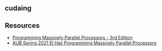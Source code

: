## cudaing

## Resources
- [Programming Massively Parallel Processors - 3rd Edition](http://gpu.di.unimi.it/books/PMPP-3rd-Edition.pdf)
- [AUB Spring 2021 El Hajj Programming Massively Parallel Processors](https://www.youtube.com/playlist?list=PLRRuQYjFhpmubuwx-w8X964ofVkW1T8O4)
